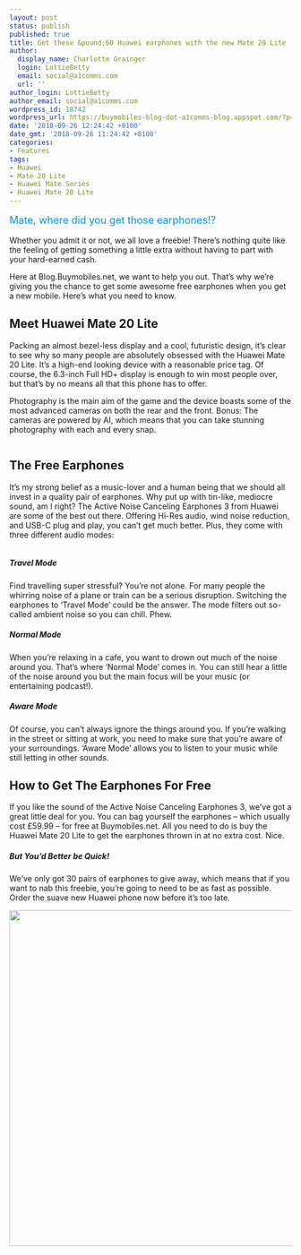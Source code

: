 ```yaml
---
layout: post
status: publish
published: true
title: Get these &pound;60 Huawei earphones with the new Mate 20 Lite
author:
  display_name: Charlotte Grainger
  login: LottieBetty
  email: social@a1comms.com
  url: ''
author_login: LottieBetty
author_email: social@a1comms.com
wordpress_id: 18742
wordpress_url: https://buymobiles-blog-dot-a1comms-blog.appspot.com/?p=18742
date: '2018-09-26 12:24:42 +0100'
date_gmt: '2018-09-26 11:24:42 +0100'
categories:
- Features
tags:
- Huawei
- Mate 20 Lite
- Huawei Mate Series
- Huawei Mate 20 Lite
---
```

<p><span class="postStandFirst" style="color: #0896d5; line-height: 26px; font-size: 18px;">Mate, where did you get those earphones!?</span></p>
<p>Whether you admit it or not, we all love a freebie! There&rsquo;s nothing quite like the feeling of getting something a little extra without having to part with your hard-earned cash.</p>
<p>Here at Blog.Buymobiles.net, we want to help you out. That&rsquo;s why we&rsquo;re giving you the chance to get some awesome free earphones when you get a new mobile. Here&rsquo;s what you need to know.</p>
<h2>Meet Huawei Mate 20 Lite</h2>
<p>Packing an almost bezel-less display and a cool, futuristic design, it&rsquo;s clear to see why so many people are absolutely obsessed with the Huawei Mate 20 Lite. It&rsquo;s a high-end looking device with a reasonable price tag. Of course, the 6.3-inch Full HD+ display is enough to win most people over, but that&rsquo;s by no means all that this phone has to offer.</p>
<p>Photography is the main aim of the game and the device boasts some of the most advanced cameras on both the rear and the front. Bonus: The cameras are powered by AI, which means that you can take stunning photography with each and every snap.</p>
<p><img class="aligncenter size-full wp-image-18745" src="https://lh3.googleusercontent.com/QUvOpwaR6Xbz8GNBqsmC5cQtAo_YBcw2b1xPZ-OM4lThBmQYf54d_YJjZcVA9ux3d7Oi3ir8chnsoALFhRUpBfIc=s0" alt="" /></p>
<h2>The Free Earphones</h2>
<p>It&rsquo;s my strong belief as a music-lover and a human being that we should all invest in a quality pair of earphones. Why put up with tin-like, mediocre sound, am I right? The Active Noise Canceling Earphones 3 from Huawei are some of the best out there. Offering Hi-Res audio, wind noise reduction, and USB-C plug and play, you can&rsquo;t get much better. Plus, they come with three different audio modes:</p>
<p><img class="aligncenter size-full wp-image-18744" src="https://lh3.googleusercontent.com/3DR_cvB6HjgMrP11JWztjOUQs36Og_Ds6DgtrnQprIuUHPOxTekWt90Ab_B1DuYdnX9FlESPQ4sAlO-MiUelD48=s0" alt="" /></p>
<h5>Travel Mode</h5>
<p>Find travelling super stressful? You&rsquo;re not alone. For many people the whirring noise of a plane or train can be a serious disruption. Switching the earphones to &lsquo;Travel Mode&rsquo; could be the answer. The mode filters out so-called ambient noise so you can chill. Phew.</p>
<h5>Normal Mode</h5>
<p>When you&rsquo;re relaxing in a cafe, you want to drown out much of the noise around you. That&rsquo;s where &lsquo;Normal Mode&rsquo; comes in. You can still hear a little of the noise around you but the main focus will be your music (or entertaining podcast!).</p>
<h5>Aware Mode</h5>
<p>Of course, you can&rsquo;t always ignore the things around you. If you&rsquo;re walking in the street or sitting at work, you need to make sure that you&rsquo;re aware of your surroundings. &lsquo;Aware Mode&rsquo; allows you to listen to your music while still letting in other sounds.</p>
<h2>How to Get The Earphones For Free</h2>
<p>If you like the sound of the Active Noise Canceling Earphones 3, we&rsquo;ve got a great little deal for you. You can bag yourself the earphones &ndash; which usually cost &pound;59.99 &ndash; for free at Buymobiles.net. All you need to do is buy the Huawei Mate 20 Lite to get the earphones thrown in at no extra cost. Nice.</p>
<h5>But You&rsquo;d Better be Quick!</h5>
<p>We&rsquo;ve only got 30 pairs of earphones to give away, which means that if you want to nab this freebie, you&rsquo;re going to need to be as fast as possible. Order the suave new Huawei phone now before it&rsquo;s too late.</p>
<p><img class="aligncenter wp-image-18765 size-full" src="https://lh3.googleusercontent.com/TOCPfpQwRQMauANfPG0fiaWRbh7514rJsVhOUerzkx0Pz4NTF7cl0iXFdBivwo-yLWzivbbWq8zKTQyHKwiV_dFq=s0" alt="" width="600" height="600" /></p>
